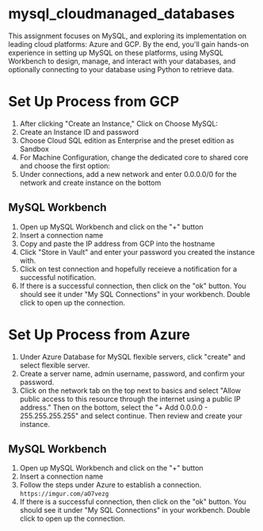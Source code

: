 # mysql_cloudmanaged_databases
This assignment focuses on MySQL, and exploring its implementation on leading cloud platforms: Azure and GCP. By the end, you'll gain hands-on experience in setting up MySQL on these platforms, using MySQL Workbench to design, manage, and interact with your databases, and optionally connecting to your database using Python to retrieve data.

# Set Up Process from GCP

1. After clicking "Create an Instance," Click on Choose MySQL:
2. Create an Instance ID and password
3. Choose Cloud SQL edition as Enterprise and the preset edition as Sandbox
4. For Machine Configuration, change the dedicated core to shared core and choose the first option:
6.  Under connections, add a new network and enter 0.0.0.0/0 for the network and create instance on the bottom
## MySQL Workbench 
1. Open up MySQL Workbench and click on the "+" button
2. Insert a connection name
3. Copy and paste the IP address from GCP into the hostname
4. Click "Store in Vault" and enter your password you created the instance with.
5. Click on test connection and hopefully receieve a notification for a successful notification. 
6. If there is a successful connection, then click on the "ok" button. You should see it under "My SQL Connections" in your workbench. Double click to open up the connection. 

# Set Up Process from Azure
1. Under Azure Database for MySQL flexible servers, click "create" and select flexible server.
2. Create a server name, admin username, password, and confirm your password.
3. Click on the network tab on the top next to basics and select "Allow public access to this resource through the internet using a public IP address." Then on the bottom, select the "+ Add 0.0.0.0 - 255.255.255.255" and select continue. Then review and create your instance.
## MySQL Workbench 
1. Open up MySQL Workbench and click on the "+" button
2. Insert a connection name
3. Follow the steps under Azure to establish a connection.
```https://imgur.com/aO7vezg```
5. If there is a successful connection, then click on the "ok" button. You should see it under "My SQL Connections" in your workbench. Double click to open up the connection. 

